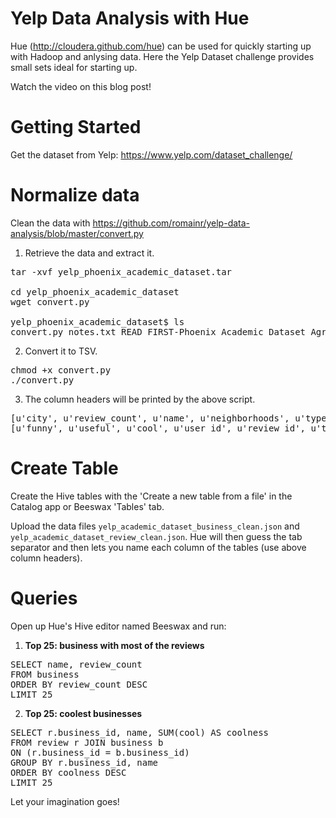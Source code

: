 Yelp Data Analysis with Hue
===========================

Hue (http://cloudera.github.com/hue) can be used for quickly starting up with Hadoop and anlysing data.
Here the Yelp Dataset challenge provides small sets ideal for starting up.

Watch the video on this blog post!


Getting Started
===============
Get the dataset from Yelp: https://www.yelp.com/dataset_challenge/

Normalize data
==============
Clean the data with https://github.com/romainr/yelp-data-analysis/blob/master/convert.py

1. Retrieve the data and extract it.
<pre>
tar -xvf yelp_phoenix_academic_dataset.tar

cd yelp_phoenix_academic_dataset
wget convert.py

yelp_phoenix_academic_dataset$ ls
convert.py notes.txt READ_FIRST-Phoenix_Academic_Dataset_Agreement-3-11-13.pdf yelp_academic_dataset_business.json yelp_academic_dataset_checkin.json yelp_academic_dataset_review.json yelp_academic_dataset_user.json
</pre>

2. Convert it to TSV.
<pre>
chmod +x convert.py
./convert.py
</pre>

3. The column headers will be printed by the above script.
<pre>
[u'city', u'review_count', u'name', u'neighborhoods', u'type', u'business_id', u'full_address', u'state', u'longitude', u'stars', u'latitude', u'open', u'categories']
[u'funny', u'useful', u'cool', u'user_id', u'review_id', u'text', u'business_id', u'stars', u'date', u'type']
</pre>

Create Table
==============
Create the Hive tables with the 'Create a new table from a file' in the Catalog app or Beeswax 'Tables' tab.

Upload the data files `yelp_academic_dataset_business_clean.json` and `yelp_academic_dataset_review_clean.json`. Hue will then guess the tab separator and then lets you name each column of the tables (use above column headers).

Queries
=======

Open up Hue's Hive editor named Beeswax and run:

1. **Top 25: business with most of the reviews**
<pre>
SELECT name, review_count
FROM business
ORDER BY review_count DESC
LIMIT 25
</pre>

2. **Top 25: coolest businesses**
<pre>
SELECT r.business_id, name, SUM(cool) AS coolness
FROM review r JOIN business b
ON (r.business_id = b.business_id)
GROUP BY r.business_id, name
ORDER BY coolness DESC
LIMIT 25
</pre>

Let your imagination goes!

